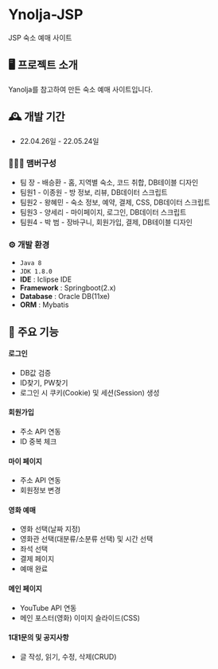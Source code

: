 # Ynolja-JSP
JSP 숙소 예매 사이트


## 🖥️ 프로젝트 소개
Yanolja를 참고하여 만든 숙소 예매 사이트입니다.
<br>

## 🕰️ 개발 기간
* 22.04.26일 - 22.05.24일

### 🧑‍🤝‍🧑 맴버구성
 - 팀  장 - 배승환 - 홈, 지역별 숙소, 코드 취합, DB테이블 디자인
 - 팀원1 - 이종원 - 방 정보, 리뷰, DB데이터 스크립트
 - 팀원2 - 왕혜민 - 숙소 정보, 예약, 결제, CSS, DB데이터 스크립트
 - 팀원3 - 양세리 - 마이페이지, 로그인, DB데이터 스크립트
 - 팀원4 - 박  범 - 장바구니, 회원가입, 결제, DB테이블 디자인

### ⚙️ 개발 환경
- `Java 8`
- `JDK 1.8.0`
- **IDE** : Iclipse IDE
- **Framework** : Springboot(2.x)
- **Database** : Oracle DB(11xe)
- **ORM** : Mybatis

## 📌 주요 기능
#### 로그인
- DB값 검증
- ID찾기, PW찾기
- 로그인 시 쿠키(Cookie) 및 세션(Session) 생성
#### 회원가입
- 주소 API 연동
- ID 중복 체크
#### 마이 페이지
- 주소 API 연동
- 회원정보 변경

#### 영화 예매
- 영화 선택(날짜 지정)
- 영화관 선택(대분류/소분류 선택) 및 시간 선택
- 좌석 선택
- 결제 페이지
- 예매 완료
#### 메인 페이지
- YouTube API 연동
- 메인 포스터(영화) 이미지 슬라이드(CSS)
#### 1대1문의 및 공지사항
- 글 작성, 읽기, 수정, 삭제(CRUD)
